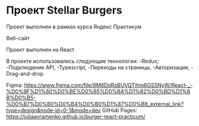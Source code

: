# Проект Stellar Burgers
Проект выполнен в рамках курса Яндекс Практикум 

Веб-сайт

Проект выполнен на React 

В проекте использовались следующие технологии:
-Redux;
-Подклюдение API,
-Typescript,
-Переходы на страницы,
-Авторизация;
-Drag-and-drop

Figma: https://www.figma.com/file/6M6DqRsBUVQTjhm6GSSNyW/React-_-%D0%9F%D1%80%D0%BE%D0%B5%D0%BA%D1%82%D0%BD%D1%8B%D0%B5-%D0%B7%D0%B0%D0%B4%D0%B0%D1%87%D0%B8_external_link?type=design&node-id=0-1&mode=dev
GitHub Pages: https://juliaavramenko.github.io/burger-react-practicum/




